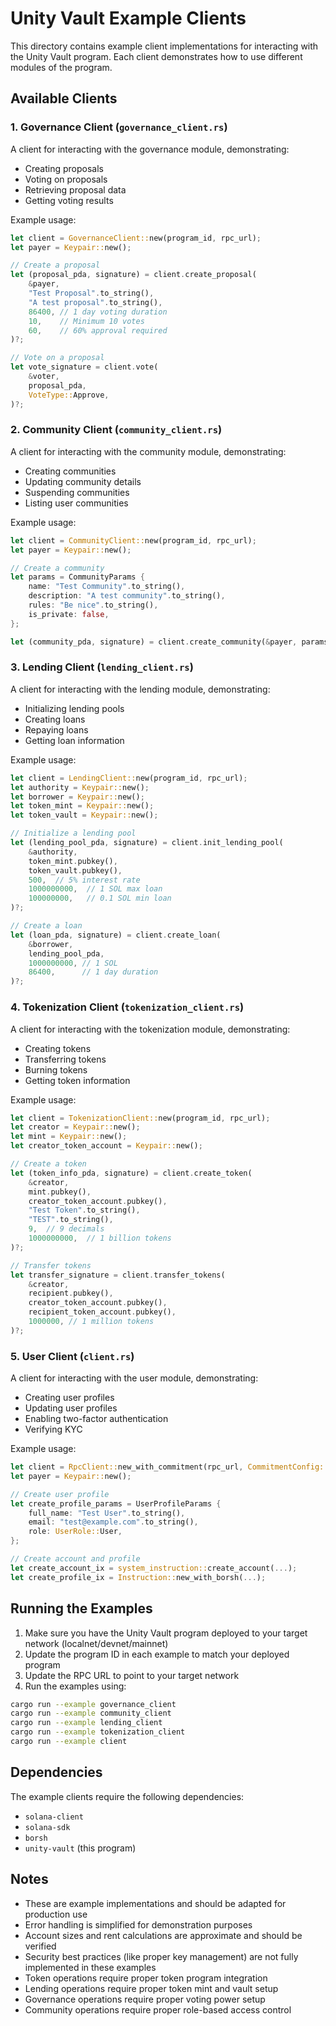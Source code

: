 # Unity Vault Example Clients

This directory contains example client implementations for interacting with the Unity Vault program. Each client demonstrates how to use different modules of the program.

## Available Clients

### 1. Governance Client (`governance_client.rs`)

A client for interacting with the governance module, demonstrating:
- Creating proposals
- Voting on proposals
- Retrieving proposal data
- Getting voting results

Example usage:
```rust
let client = GovernanceClient::new(program_id, rpc_url);
let payer = Keypair::new();

// Create a proposal
let (proposal_pda, signature) = client.create_proposal(
    &payer,
    "Test Proposal".to_string(),
    "A test proposal".to_string(),
    86400, // 1 day voting duration
    10,    // Minimum 10 votes
    60,    // 60% approval required
)?;

// Vote on a proposal
let vote_signature = client.vote(
    &voter,
    proposal_pda,
    VoteType::Approve,
)?;
```

### 2. Community Client (`community_client.rs`)

A client for interacting with the community module, demonstrating:
- Creating communities
- Updating community details
- Suspending communities
- Listing user communities

Example usage:
```rust
let client = CommunityClient::new(program_id, rpc_url);
let payer = Keypair::new();

// Create a community
let params = CommunityParams {
    name: "Test Community".to_string(),
    description: "A test community".to_string(),
    rules: "Be nice".to_string(),
    is_private: false,
};

let (community_pda, signature) = client.create_community(&payer, params)?;
```

### 3. Lending Client (`lending_client.rs`)

A client for interacting with the lending module, demonstrating:
- Initializing lending pools
- Creating loans
- Repaying loans
- Getting loan information

Example usage:
```rust
let client = LendingClient::new(program_id, rpc_url);
let authority = Keypair::new();
let borrower = Keypair::new();
let token_mint = Keypair::new();
let token_vault = Keypair::new();

// Initialize a lending pool
let (lending_pool_pda, signature) = client.init_lending_pool(
    &authority,
    token_mint.pubkey(),
    token_vault.pubkey(),
    500,  // 5% interest rate
    1000000000,  // 1 SOL max loan
    100000000,   // 0.1 SOL min loan
)?;

// Create a loan
let (loan_pda, signature) = client.create_loan(
    &borrower,
    lending_pool_pda,
    1000000000, // 1 SOL
    86400,      // 1 day duration
)?;
```

### 4. Tokenization Client (`tokenization_client.rs`)

A client for interacting with the tokenization module, demonstrating:
- Creating tokens
- Transferring tokens
- Burning tokens
- Getting token information

Example usage:
```rust
let client = TokenizationClient::new(program_id, rpc_url);
let creator = Keypair::new();
let mint = Keypair::new();
let creator_token_account = Keypair::new();

// Create a token
let (token_info_pda, signature) = client.create_token(
    &creator,
    mint.pubkey(),
    creator_token_account.pubkey(),
    "Test Token".to_string(),
    "TEST".to_string(),
    9,  // 9 decimals
    1000000000,  // 1 billion tokens
)?;

// Transfer tokens
let transfer_signature = client.transfer_tokens(
    &creator,
    recipient.pubkey(),
    creator_token_account.pubkey(),
    recipient_token_account.pubkey(),
    1000000, // 1 million tokens
)?;
```

### 5. User Client (`client.rs`)

A client for interacting with the user module, demonstrating:
- Creating user profiles
- Updating user profiles
- Enabling two-factor authentication
- Verifying KYC

Example usage:
```rust
let client = RpcClient::new_with_commitment(rpc_url, CommitmentConfig::confirmed());
let payer = Keypair::new();

// Create user profile
let create_profile_params = UserProfileParams {
    full_name: "Test User".to_string(),
    email: "test@example.com".to_string(),
    role: UserRole::User,
};

// Create account and profile
let create_account_ix = system_instruction::create_account(...);
let create_profile_ix = Instruction::new_with_borsh(...);
```

## Running the Examples

1. Make sure you have the Unity Vault program deployed to your target network (localnet/devnet/mainnet)
2. Update the program ID in each example to match your deployed program
3. Update the RPC URL to point to your target network
4. Run the examples using:
```bash
cargo run --example governance_client
cargo run --example community_client
cargo run --example lending_client
cargo run --example tokenization_client
cargo run --example client
```

## Dependencies

The example clients require the following dependencies:
- `solana-client`
- `solana-sdk`
- `borsh`
- `unity-vault` (this program)

## Notes

- These are example implementations and should be adapted for production use
- Error handling is simplified for demonstration purposes
- Account sizes and rent calculations are approximate and should be verified
- Security best practices (like proper key management) are not fully implemented in these examples
- Token operations require proper token program integration
- Lending operations require proper token mint and vault setup
- Governance operations require proper voting power setup
- Community operations require proper role-based access control 